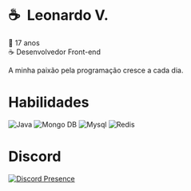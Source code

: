 # ☕ &nbsp;Leonardo V.

👶 17 anos <br>
☕ Desenvolvedor Front-end <br>

A minha paixão pela programação cresce a cada dia.

# Habilidades

![Java](https://img.shields.io/badge/PHP-white?style=for-the-badge&color=gray)
![Mongo DB](https://img.shields.io/badge/Mongo%20DB-80FF8A?style=for-the-badge)
![Mysql](https://img.shields.io/badge/MYSQL-FFA200?style=for-the-badge)
![Redis](https://img.shields.io/badge/Redis-FF5555?style=for-the-badge)

# Discord

[![Discord Presence](https://lanyard.cnrad.dev/api/915684373355978753)](https://discord.com/users/915684373355978753)
